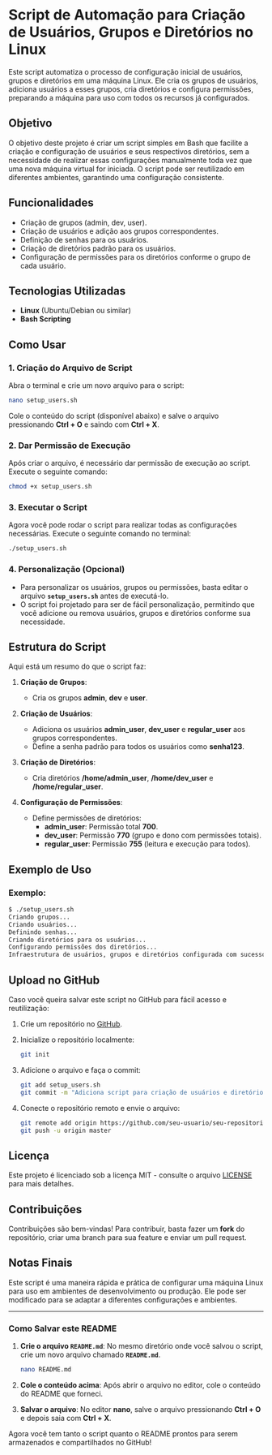 # **Script de Automação para Criação de Usuários, Grupos e Diretórios no Linux**

Este script automatiza o processo de configuração inicial de usuários, grupos e diretórios em uma máquina Linux. Ele cria os grupos de usuários, adiciona usuários a esses grupos, cria diretórios e configura permissões, preparando a máquina para uso com todos os recursos já configurados.

## **Objetivo**

O objetivo deste projeto é criar um script simples em Bash que facilite a criação e configuração de usuários e seus respectivos diretórios, sem a necessidade de realizar essas configurações manualmente toda vez que uma nova máquina virtual for iniciada. O script pode ser reutilizado em diferentes ambientes, garantindo uma configuração consistente.

## **Funcionalidades**

- Criação de grupos (admin, dev, user).
- Criação de usuários e adição aos grupos correspondentes.
- Definição de senhas para os usuários.
- Criação de diretórios padrão para os usuários.
- Configuração de permissões para os diretórios conforme o grupo de cada usuário.

## **Tecnologias Utilizadas**

- **Linux** (Ubuntu/Debian ou similar)
- **Bash Scripting**

## **Como Usar**

### 1. **Criação do Arquivo de Script**

Abra o terminal e crie um novo arquivo para o script:

```bash
nano setup_users.sh
```

Cole o conteúdo do script (disponível abaixo) e salve o arquivo pressionando **Ctrl + O** e saindo com **Ctrl + X**.

### 2. **Dar Permissão de Execução**

Após criar o arquivo, é necessário dar permissão de execução ao script. Execute o seguinte comando:

```bash
chmod +x setup_users.sh
```

### 3. **Executar o Script**

Agora você pode rodar o script para realizar todas as configurações necessárias. Execute o seguinte comando no terminal:

```bash
./setup_users.sh
```

### 4. **Personalização (Opcional)**

- Para personalizar os usuários, grupos ou permissões, basta editar o arquivo **`setup_users.sh`** antes de executá-lo.
- O script foi projetado para ser de fácil personalização, permitindo que você adicione ou remova usuários, grupos e diretórios conforme sua necessidade.

## **Estrutura do Script**

Aqui está um resumo do que o script faz:

1. **Criação de Grupos**:
   - Cria os grupos **admin**, **dev** e **user**.

2. **Criação de Usuários**:
   - Adiciona os usuários **admin_user**, **dev_user** e **regular_user** aos grupos correspondentes.
   - Define a senha padrão para todos os usuários como **senha123**.

3. **Criação de Diretórios**:
   - Cria diretórios **/home/admin_user**, **/home/dev_user** e **/home/regular_user**.

4. **Configuração de Permissões**:
   - Define permissões de diretórios:
     - **admin_user**: Permissão total **700**.
     - **dev_user**: Permissão **770** (grupo e dono com permissões totais).
     - **regular_user**: Permissão **755** (leitura e execução para todos).

## **Exemplo de Uso**

### Exemplo:

```bash
$ ./setup_users.sh
Criando grupos...
Criando usuários...
Definindo senhas...
Criando diretórios para os usuários...
Configurando permissões dos diretórios...
Infraestrutura de usuários, grupos e diretórios configurada com sucesso!
```

## **Upload no GitHub**

Caso você queira salvar este script no GitHub para fácil acesso e reutilização:

1. Crie um repositório no [GitHub](https://github.com).
2. Inicialize o repositório localmente:

   ```bash
   git init
   ```

3. Adicione o arquivo e faça o commit:

   ```bash
   git add setup_users.sh
   git commit -m "Adiciona script para criação de usuários e diretórios"
   ```

4. Conecte o repositório remoto e envie o arquivo:

   ```bash
   git remote add origin https://github.com/seu-usuario/seu-repositorio.git
   git push -u origin master
   ```

## **Licença**

Este projeto é licenciado sob a licença MIT - consulte o arquivo [LICENSE](LICENSE) para mais detalhes.

## **Contribuições**

Contribuições são bem-vindas! Para contribuir, basta fazer um **fork** do repositório, criar uma branch para sua feature e enviar um pull request.

## **Notas Finais**

Este script é uma maneira rápida e prática de configurar uma máquina Linux para uso em ambientes de desenvolvimento ou produção. Ele pode ser modificado para se adaptar a diferentes configurações e ambientes.

---

### Como Salvar este README

1. **Crie o arquivo `README.md`**: No mesmo diretório onde você salvou o script, crie um novo arquivo chamado **`README.md`**.

   ```bash
   nano README.md
   ```

2. **Cole o conteúdo acima**: Após abrir o arquivo no editor, cole o conteúdo do README que forneci.

3. **Salvar o arquivo**: No editor **nano**, salve o arquivo pressionando **Ctrl + O** e depois saia com **Ctrl + X**.

Agora você tem tanto o script quanto o README prontos para serem armazenados e compartilhados no GitHub!
